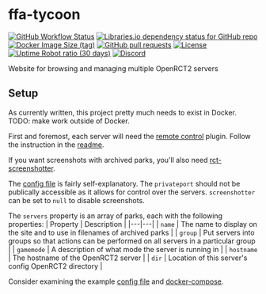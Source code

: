 # ffa-tycoon

[![GitHub Workflow Status](https://img.shields.io/github/workflow/status/CorySanin/ffa-tycoon/Docker%20Image%20CI)](https://github.com/CorySanin/ffa-tycoon/actions/workflows/docker-image.yml)
[![Libraries.io dependency status for GitHub repo](https://img.shields.io/librariesio/github/CorySanin/ffa-tycoon)](https://libraries.io/github/CorySanin/ffa-tycoon)
[![Docker Image Size (tag)](https://img.shields.io/docker/image-size/corysanin/ffa-tycoon/latest)](https://hub.docker.com/r/corysanin/ffa-tycoon)
[![GitHub pull requests](https://img.shields.io/github/issues-pr-raw/CorySanin/ffa-tycoon)](https://github.com/CorySanin/ffa-tycoon/pulls)
[![License](https://img.shields.io/github/license/CorySanin/ffa-tycoon)](LICENSE)
[![Uptime Robot ratio (30 days)](https://img.shields.io/uptimerobot/ratio/m788089905-b569a9e9814f03cf016513d1)](https://status.ffa-tycoon.com/)
[![Discord](https://img.shields.io/discord/225989349949308928?label=Discord)](https://ffa-tycoon.com/discord)

Website for browsing and managing multiple OpenRCT2 servers

## Setup

As currently written, this project pretty much needs to exist in Docker. TODO: make work outside of Docker.

First and foremost, each server will need the [remote control](https://github.com/CorySanin/openrct2-remote-control) plugin. Follow the instruction in the [readme](https://github.com/CorySanin/openrct2-remote-control#docker-setup).

If you want screenshots with archived parks, you'll also need [rct-screenshotter](https://github.com/CorySanin/rct-screenshotter).

The [config file](config/config.json5) is fairly self-explanatory. The `privateport` should not be publically accessible as it allows for control over the servers. `screenshotter` can be set to `null` to disable screenshots.

The `servers` property is an array of parks, each with the following properties:
| Property | Description |
|---|---|
| `name` | The name to display on the site and to use in filenames of archived parks |
| `group` | Put servers into groups so that actions can be performed on all servers in a particular group |
| `gamemode` | A description of what mode the server is running in |
| `hostname` | The hostname of the OpenRCT2 server |
| `dir` | Location of this server's config OpenRCT2 directory |

Consider examining the example [config file](config/config.json5) and [docker-compose](docker-compose.yml).